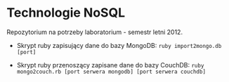 Technologie NoSQL
=================
Repozytorium na potrzeby laboratorium - semestr letni 2012.

* Skrypt ruby zapisujący dane do bazy MongoDB:
`ruby import2mongo.db [port]`

* Skrypt ruby przenoszący zapisane dane do bazy CouchDB:
`ruby mongo2couch.rb [port serwera mongodb] [port serwera couchdb]`
